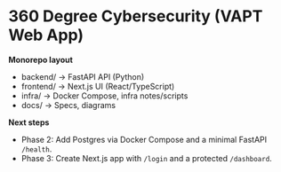 # 360 Degree Cybersecurity (VAPT Web App)

**Monorepo layout**
- backend/  → FastAPI API (Python)
- frontend/ → Next.js UI (React/TypeScript)
- infra/    → Docker Compose, infra notes/scripts
- docs/     → Specs, diagrams

**Next steps**
- Phase 2: Add Postgres via Docker Compose and a minimal FastAPI `/health`.
- Phase 3: Create Next.js app with `/login` and a protected `/dashboard`.
